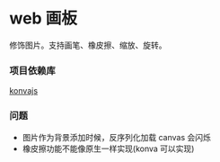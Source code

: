 # web 画板

修饰图片。支持画笔、橡皮擦、缩放、旋转。

### 项目依赖库

[konvajs](https://github.com/konvajs/konva)

### 问题

- 图片作为背景添加时候，反序列化加载 canvas 会闪烁
- 橡皮擦功能不能像原生一样实现(konva 可以实现)
